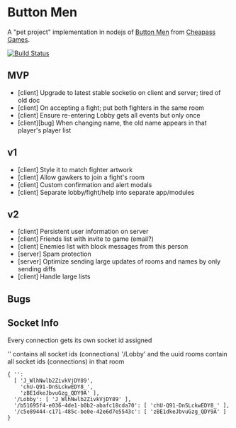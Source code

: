 Button Men
==========

A "pet project" implementation in nodejs of [Button Men](http://www.cheapass.com/node/39) from [Cheapass Games](http://www.cheapass.com/).

[![Build Status](https://travis-ci.org/quigkin/buttonmen.svg?branch=master)](https://travis-ci.org/quigkin/buttonmen)


MVP
-----------
* [client] Upgrade to latest stable socketio on client and server; tired of old doc
* [client] On accepting a fight; put both fighters in the same room
* [client] Ensure re-entering Lobby gets all events but only once
* [client][bug] When changing name, the old name appears in that player's player list

v1
-----------
* [client] Style it to match fighter artwork
* [client] Allow gawkers to join a fight's room
* [client] Custom confirmation and alert modals
* [client] Separate lobby/fight/help into separate app/modules

v2
-----------
* [client] Persistent user information on server
* [client] Friends list with invite to game (email?)
* [client] Enemies list with block messages from this person
* [server] Spam protection
* [server] Optimize sending large updates of rooms and names by only sending diffs
* [client] Handle large lists

Bugs
-----------


Socket Info
-----------

Every connection gets its own socket id assigned

'' contains all socket ids (connections)
'/Lobby' and the uuid rooms contain all socket ids (connections) in that room

    { '':
      [ 'J_WlhNwlb2ZivkVjDY89',
        'chU-Q91-DnSLckwEDY8_',
        'zBE1dkeJbvuGzg_QDY9A' ],
      '/Lobby': [ 'J_WlhNwlb2ZivkVjDY89' ],
      '/b51695f4-e036-4de1-b0b2-abafc18cda70': [ 'chU-Q91-DnSLckwEDY8_' ],
      '/c5e89444-c171-485c-be0e-42e6d7e5543c': [ 'zBE1dkeJbvuGzg_QDY9A' ] }

